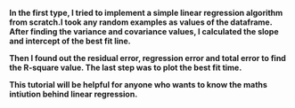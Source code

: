 **In the first type, I tried to implement a simple linear regression algorithm from scratch.I took any random examples as values of the dataframe.
After finding the variance and covariance  values, I calculated the slope and intercept of the best fit line.**


**Then I found out the residual error, regression error and total error to find the R-square value. The last step was to plot the best fit time.**

**This tutorial will be helpful for anyone who wants to know the maths intiution behind linear regression.**
